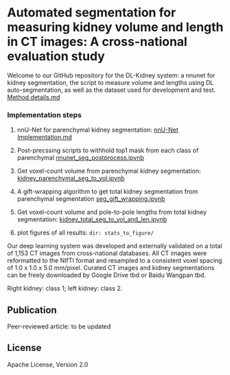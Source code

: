 # Automated segmentation for measuring kidney volume and length in CT images: A cross-national evaluation study

Welcome to our GitHub repository for the DL-Kidney system: a nnunet for kidney segmentation, the script to measure volume and lengths using DL auto-segmentation, as well as the dataset used for development and test. [Method details.md](documentation/Method_introduction.md)

### Implementation steps

1. nnU-Net for parenchymal kidney segmentation: [nnU-Net Implementation.md](documentation/Implementation_steps.md)

2. Post-precssing scripts to withhold top1 mask from each class of parenchymal [nnunet_seg_postprocess.ipynb](nnunet_seg_postprocess.ipynb)

3. Get voxel-count volume from parenchymal kidney segmentation: [kidney_parenchymal_seg_to_vol.ipynb](kidney_parenchymal_seg_to_vol.ipynb)

4. A gift-wrapping algorithm to get total kidney segmentation from parenchymal segmentation [seg_gift_wrapping.ipynb](seg_gift_wrapping.ipynb)

5. Get voxel-count volume and pole-to-pole lengths from total kidney segmentation: [kidney_total_seg_to_vol_and_len.ipynb](kidney_seg_to_vol_and_len.ipynb)

6. plot figures of all results: ```dir: stats_to_figure/ ```

Our deep learning system was developed and externally validated on a total of 1,153 CT images from cross-national databases. All CT images were reformatted to the NIfTI format and resampled to a consistent voxel spacing of 1.0 x 1.0 x 5.0 mm/pixel. Curated CT images and kidney segmentations can be freely downloaded by Google Drive tbd or Baidu Wangpan tbd.  

Right kidney: class 1; left kidney: class 2.

## Publication

Peer-reviewed article: to be updated

## License

Apache License, Version 2.0
